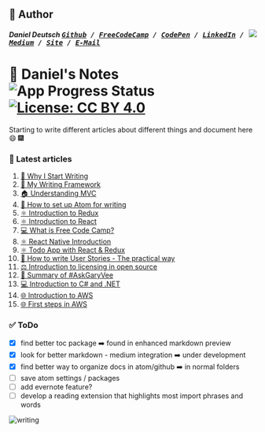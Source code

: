 ## 📝 Author
[<img src="https://s3-us-west-2.amazonaws.com/s.cdpn.io/854371/profile/profile-80_2.jpg" align="right">](http://ddcreationstudios.at/)

##### Daniel Deutsch <kbd>[Github](https://github.com/DDCreationStudios) / [FreeCodeCamp](https://www.freecodecamp.com/ddcreationstudios) / [CodePen](http://codepen.io/ddcreationstudios/) / [LinkedIn](https://www.linkedin.com/in/daniel-deutsch-b95611127) / [Medium](https://medium.com/@ddcreationstudi) / [Site](http://ddcreationstudios.at/) /  [E-Mail](mailto:deudan1010@gmail.com)</kbd>

# 📓 Daniel's Notes  ![App Progress Status](https://img.shields.io/badge/Writing%20Status-In%20Progress-0520b7.svg?style=plastic) [![License: CC BY 4.0](https://img.shields.io/badge/License-CC%20BY%204.0-red.svg?colorB=91001a)](http://creativecommons.org/licenses/by/4.0/)

Starting to write different articles about different things and document here 😄 🎆

### 📰 Latest articles
1. [📝 Why I Start Writing](https://github.com/DDCreationStudios/Writing/blob/master/articles/WhyIStartWriting.md)
1. [📝 My Writing Framework](https://github.com/DDCreationStudios/Writing/blob/master/articles/MyWritingFramework.md)
1. [🏠 Understanding MVC](https://github.com/DDCreationStudios/Writing/blob/master/articles/UnderstandingMVC.md)
1. [📝 How to set up Atom for writing](https://github.com/DDCreationStudios/Writing/blob/master/articles/HowToSetUpAtomForWriting.md)
1. [⚛️ Introduction to Redux](https://github.com/DDCreationStudios/Writing/blob/master/articles/IntroductionToRedux.md)
1. [⚛️ Introduction to React](https://github.com/DDCreationStudios/Writing/blob/master/articles/IntroductionToReact.md)
1. [💻 What is Free Code Camp?](https://github.com/DDCreationStudios/Writing/blob/master/articles/WhatIsFreeCodeCamp.md)
1. [⚛️ React Native Introduction](https://github.com/DDCreationStudios/Writing/blob/master/articles/ReactNativeIntro.md)
1. [⚛️ Todo App with React & Redux](https://github.com/DDCreationStudios/Writing/blob/master/articles/TodoReactRedux.md)
1. [📝 How to write User Stories - The practical way ](https://github.com/DDCreationStudios/Writing/blob/master/articles/UserStoriesHowTo.md)
1. [⚖️ Introduction to licensing in open source ](https://github.com/DDCreationStudios/Writing/blob/master/articles/LicensingInOpenSource.md)
1. [📖 Summary of #AskGaryVee ](https://github.com/DDCreationStudios/Writing/blob/master/articles/AskGaryVee.md)
1. [💻 Introduction to C# and .NET ](https://github.com/DDCreationStudios/Writing/blob/master/articles/CSandNET.md)
1. [🌐 Introduction to AWS ](https://github.com/DDCreationStudios/Writing/blob/master/articles/AWSIntro.md)
1. [🌐 First steps in AWS ](https://github.com/DDCreationStudios/Writing/blob/master/articles/AWSFirstSteps.md)

### ✅ ToDo
- [X] find better toc package ➡️ found in enhanced markdown preview
- [X] look for better markdown - medium integration ➡️ under development
- [X] find better way to organize docs in atom/github ➡️ in normal folders
- [ ] save atom settings / packages
- [ ] add evernote feature?
- [ ] develop a reading extension that highlights most import phrases and words

![writing](http://i.makeagif.com/media/1-28-2017/Z7fziN.gif)

<!-- <img src="https://images.unsplash.com/photo-1428940253195-53483a1de2e6?dpr=2&auto=format&fit=crop&w=767&h=528&q=80&cs=tinysrgb&crop="> -->

<!-- Written by Daniel Deutsch (deudan1010@gmail.com) -->
